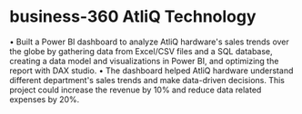 # business-360 AtliQ Technology
•	Built a Power BI dashboard to analyze AtliQ hardware's sales trends over the globe by gathering data from Excel/CSV files and a SQL database, creating a data model and visualizations in Power BI, and optimizing the report with DAX studio.
•	The dashboard helped AtliQ hardware understand different department's sales trends and make data-driven decisions. This project could increase the revenue by 10% and reduce data related expenses by 20%.
